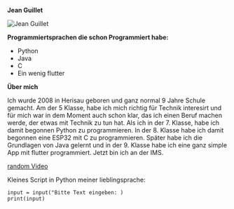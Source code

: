 **Jean Guillet**

![Jean Guillet](..\img\data-center.jpg)

**Programmiertsprachen die schon Programmiert habe:**

- Python
- Java
- C
- Ein wenig flutter

**Über mich**

Ich wurde 2008 in Herisau geboren und ganz normal 9 Jahre Schule gemacht. Am der 5 Klasse, habe ich mich richtig für Technik interesirt und für mich war in dem Moment auch schon klar, das ich einen Beruf machen werde, der etwas mit Technik zu tun hat. Als ich in der 7. Klasse, habe ich damit begonnen Python zu programmieren. In der 8. Klasse habe ich damit begonnen eine ESP32 mit C zu programmieren. Später habe ich die Grundlagen von Java gelernt und in der 9. Klasse habe ich eine ganz simple App mit flutter programmiert. Jetzt bin ich an der IMS.

[random Video](https://www.youtube.com/watch?v=ufEgjQ_-rJ0)



Kleines Script in Python meiner lieblingsprache:

```{python}
input = input("Bitte Text eingeben: )
print(input)